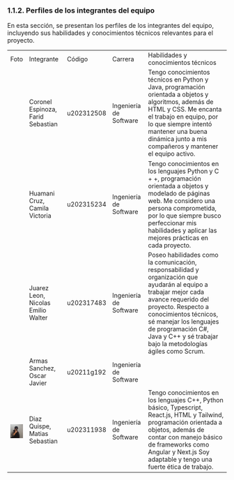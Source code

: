 ### 1.1.2. Perfiles de los integrantes del equipo ###

En esta sección, se presentan los perfiles de los integrantes del equipo, incluyendo sus habilidades y conocimientos técnicos relevantes para el proyecto.

<table>
    <tr>
        <td> Foto </td>
        <td> Integrante </td>
        <td> Código </td>
        <td> Carrera </td>
        <td> Habilidades y conocimientos técnicos </td>
    </tr>
    <tr>
        <td>  </td>
        <td>Coronel Espinoza, Farid Sebastian</td>
        <td>u202312508</td>
        <td> Ingeniería de Software </td>
        <td> Tengo conocimientos técnicos en Python y Java, programación orientada a objetos y algoritmos, además de HTML y CSS. Me encanta el trabajo en equipo, por lo que siempre intentó mantener una buena dinámica junto a mis compañeros y mantener el equipo activo. </td>
    </tr>
    <tr>
        <td>  </td>
        <td>Huamani Cruz, Camila Victoria</td>
        <td>u202315234</td>
        <td> Ingeniería de Software </td>
        <td>Tengo conocimientos en los lenguajes Python y C + +, programación orientada a objetos y modelado de páginas web. Me considero una persona comprometida, por lo que siempre busco perfeccionar mis habilidades y aplicar las mejores prácticas en cada proyecto.</td>
    </tr>
    <tr>
        <td>  </td>
        <td>Juarez Leon, Nicolas Emilio Walter</td>
        <td>u202317483</td>
        <td> Ingeniería de Software </td>
        <td>Poseo habilidades como la comunicación, responsabilidad y organización que ayudarán al equipo a trabajar mejor cada avance requerido del proyecto. Respecto a conocimientos técnicos, sé manejar los lenguajes de programación C#, Java y C++ y sé trabajar bajo la metodologías ágiles como Scrum.</td>
    </tr>
    <tr>
        <td>  </td>
        <td>Armas Sanchez, Oscar Javier</td>
        <td>u20211g192</td>
        <td> Ingeniería de Software </td>
        <td> </td>
    </tr>
    <tr>
        <td><img src="../../assets/images/chapter-01/Integrante-5.jpg" alt="Integrante5" style="max-height:40px; display:block; margin:6px auto 0;">  </td>
        <td>Diaz Quispe, Matias Sebastian</td>
        <td>u202311938</td>
        <td> Ingeniería de Software </td>
        <td>Tengo conocimientos en los lenguajes C++, Python básico, Typescript, React.js, HTML y Tailwind, programación orientada a objetos, además de contar con manejo básico de frameworks como Angular y Next.js Soy adaptable y tengo una fuerte ética de trabajo.</td>
    </tr>
</table>
